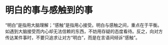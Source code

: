 # 明白的事与感触到的事

“明白”是指用大脑理解；“感触”是指用心接受。明白与感触之间，重点在于平衡。如遇到大脑接受而内心却无法信赖的东西，不妨用存疑的态度看待。反之，向对方传达某件事时，不要只追求让对方“明白”，而是在言语间倾诉“感触”。